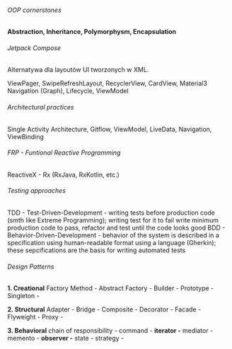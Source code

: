 
###### OOP cornerstones

**Abstraction, Inheritance, Polymorphysm, Encapsulation**


###### Jetpack Compose
Alternatywa dla layoutów UI tworzonych w XML.

ViewPager, SwipeRefreshLayout, RecyclerView, CardView, Material3
Navigation (Graph), Lifecycle, ViewModel


###### Architectural practices

Single Activity Architecture, Gitflow, ViewModel, LiveData, Navigation, ViewBinding


###### FRP - Funtional Reactive Programming
ReactiveX - Rx (RxJava, RxKotlin, etc.)

###### Testing approaches

TDD - Test-Driven-Development - writing tests before production code (smth like Extreme Programming); writing test for it to fail write minimum production code to pass, refactor and test until the code looks good
BDD - Behavior-Driven-Development - behavior of the system is described in a specification using human-readable format using a language (Gherkin); these sepcifications are the basis for writing automated tests


###### Design Patterns

**1. Creational**
Factory Method - 
Abstract Factory - 
Builder - 
Prototype - 
Singleton - 

**2. Structural**
Adapter - 
Bridge - 
Composite - 
Decorator - 
Facade - 
Flyweight - 
Proxy - 

**3. Behavioral**
chain of responsibility - 
command - 
**iterator -** 
mediator - 
memento - 
**observer -** 
state - 
strategy - 